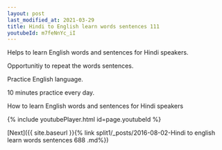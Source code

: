 ```yaml
---
layout: post
last_modified_at: 2021-03-29
title: Hindi to English learn words sentences 111 
youtubeId: m7feNnYc_iI
---
```

 
 
Helps to learn English words and sentences for Hindi speakers.

Opportunitiy to repeat the words sentences. 

Practice English language. 
 
10 minutes practice every day. 
 
How to learn English words and sentences for Hindi speakers 
 
{% include youtubePlayer.html id=page.youtubeId %}
 
 
[Next]({{ site.baseurl }}{% link  split1/_posts/2016-08-02-Hindi to english learn words sentences 688 .md%})
 
